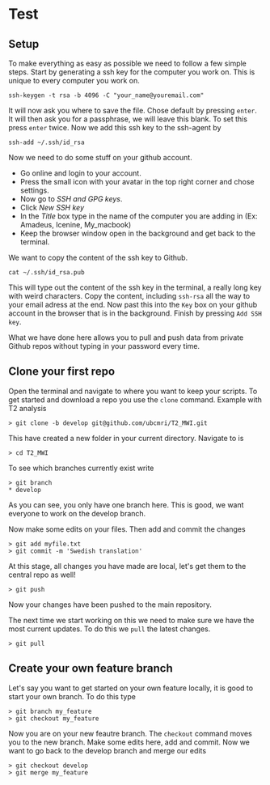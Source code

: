 # Test

## Setup
To make everything as easy as possible we need to follow a few simple steps. Start by generating a ssh key for the computer you work on. This is unique to every computer you work on.
```
ssh-keygen -t rsa -b 4096 -C "your_name@youremail.com"
```
It will now ask you where to save the file. Chose default by pressing `enter`. It will then ask you for a passphrase, we will leave this blank. To set this press `enter` twice. Now we add this ssh key to the ssh-agent by
```
ssh-add ~/.ssh/id_rsa
```
Now we need to do some stuff on your github account. 
- Go online and login to your account. 
- Press the small icon with your avatar in the top right corner and chose settings. 
- Now go to *SSH and GPG keys*. 
- Click *New SSH key*
- In the *Title* box type in the name of the computer you are adding in (Ex: Amadeus, Icenine, My_macbook)
- Keep the browser window open in the background and get back to the terminal.

We want to copy the content of the ssh key to Github. 
```
cat ~/.ssh/id_rsa.pub
```
This will type out the content of the ssh key in the terminal, a really long key with weird characters. Copy the content, including `ssh-rsa` all the way to your email adress at the end. Now past this into the `Key` box on your github account in the browser that is in the background. Finish by pressing `Add SSH key`. 

What we have done here allows you to pull and push data from private Github repos without typing in your password every time. 

## Clone your first repo
Open the terminal and navigate to where you want to keep your scripts. To get started and download a repo you use the `clone` command. Example with T2 analysis
```
> git clone -b develop git@github.com/ubcmri/T2_MWI.git
```
This have created a new folder in your current directory. Navigate to is
```
> cd T2_MWI
```
To see which branches currently exist write
```
> git branch
* develop
```
As you can see, you only have one branch here. This is good, we want everyone to work on the develop branch.

Now make some edits on your files. Then add and commit the changes
```
> git add myfile.txt
> git commit -m 'Swedish translation'
```
At this stage, all changes you have made are local, let's get them to the central repo as well!
```
> git push
```
Now your changes have been pushed to the main repository.

The next time we start working on this we need to make sure we have the most current updates. To do this we `pull` the latest changes.
```
> git pull
```

## Create your own feature branch
Let's say you want to get started on your own feature locally, it is good to start your own branch. To do this type
```
> git branch my_feature
> git checkout my_feature
```
Now you are on your new feautre branch. The `checkout` command moves you to the new branch. Make some edits here, add and commit. Now we want to go back to the develop branch and merge our edits
```
> git checkout develop
> git merge my_feature
```
